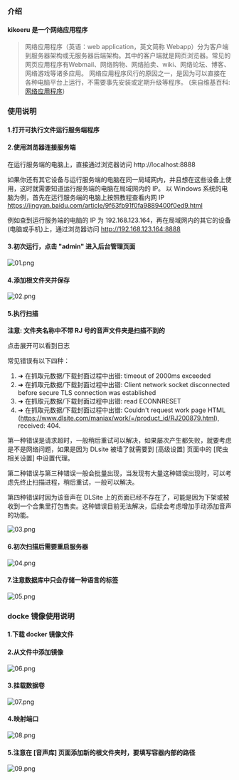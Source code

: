 ### 介绍
#### kikoeru 是一个网络应用程序
> 网络应用程序（英语：web application，英文简称 Webapp）分为客户端到服务器架构或无服务器后端架构。其中的客户端就是网页浏览器。常见的网页应用程序有Webmail、网络购物、网络拍卖、wiki、网络论坛、博客、网络游戏等诸多应用。
网络应用程序风行的原因之一，是因为可以直接在各种电脑平台上运行，不需要事先安装或定期升级等程序。
(来自维基百科: [网络应用程序](https://zh.wikipedia.org/wiki/%E7%BD%91%E7%BB%9C%E5%BA%94%E7%94%A8%E7%A8%8B%E5%BA%8F))

### 使用说明
#### 1.打开可执行文件运行服务端程序

#### 2.使用浏览器连接服务端
在运行服务端的电脑上，直接通过浏览器访问 http://localhost:8888

如果你还有其它设备与运行服务端的电脑在同一局域网内，并且想在这些设备上使用，这时就需要知道运行服务端的电脑在局域网内的 IP。 以 Windows 系统的电脑为例，首先在运行服务端的电脑上按照教程查看内网 IP https://jingyan.baidu.com/article/9f63fb91f0fa9889400f0ed9.html

例如查到运行服务端的电脑的 IP 为 192.168.123.164，再在局域网内的其它的设备(电脑或手机)上，通过浏览器访问 http://192.168.123.164:8888

#### 3.初次运行，点击 "admin" 进入后台管理页面
![01.png](https://i.loli.net/2020/04/22/j81VBrIfRyG9TzC.png)

#### 4.添加根文件夹并保存
![02.png](https://i.loli.net/2020/04/22/aMwLEKgjfVHvyJT.png)

#### 5.执行扫描
**注意: 文件夹名称中不带 RJ 号的音声文件夹是扫描不到的**

点击展开可以看到日志

常见错误有以下四种：
1. ➜ 在抓取元数据/下载封面过程中出错: timeout of 2000ms exceeded
2. ➜ 在抓取元数据/下载封面过程中出错: Client network socket disconnected before secure TLS connection was established
3. ➜ 在抓取元数据/下载封面过程中出错: read ECONNRESET
4. ➜ 在抓取元数据/下载封面过程中出错: Couldn't request work page HTML (https://www.dlsite.com/maniax/work/=/product_id/RJ200879.html), received: 404.

第一种错误是请求超时，一般稍后重试可以解决，如果屡次产生都失败，就要考虑是不是网络问题，如果是因为 DLsite 被墙了就需要到 [高级设置] 页面中的 [爬虫相关设置] 中设置代理。

第二种错误与第三种错误一般会批量出现，当发现有大量这种错误出现时，可以考虑先终止扫描进程，稍后重试，一般可以解决。

第四种错误时因为该音声在 DLSite 上的页面已经不存在了，可能是因为下架或被收到一个合集里打包售卖。这种错误目前无法解决，后续会考虑增加手动添加音声的功能。

![03.png](https://i.loli.net/2020/04/22/pb5GtPoVKL6mwzA.png)

#### 6.初次扫描后需要重启服务器
![04.png](https://i.loli.net/2020/04/22/kfLF6qP2b3t9oiS.png)

#### 7.注意数据库中只会存储一种语言的标签
![05.png](https://i.loli.net/2020/04/22/eSRPvprqzosADXh.png)

### docke 镜像使用说明
#### 1.下载 docker 镜像文件

#### 2.从文件中添加镜像
![06.png](https://i.loli.net/2020/04/22/HqFvgnMybEzhjQm.png)

#### 3.挂载数据卷
![07.png](https://i.loli.net/2020/04/22/mcM5D4vfAgoYbCQ.png)

#### 4.映射端口
![08.png](https://i.loli.net/2020/04/22/5d2JkIf8XCe3KyG.png)

#### 5.注意在 [音声库] 页面添加新的根文件夹时，要填写容器内部的路径
![09.png](https://i.loli.net/2020/04/22/FoHhi8nEzJRSMwG.png)

